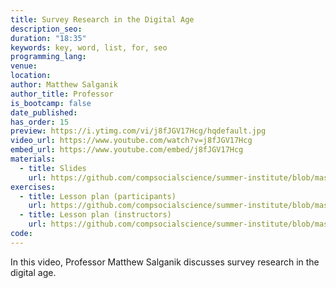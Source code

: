 ```yaml
---
title: Survey Research in the Digital Age
description_seo:
duration: "18:35"
keywords: key, word, list, for, seo
programming_lang:
venue:
location:
author: Matthew Salganik
author_title: Professor
is_bootcamp: false
date_published:
has_order: 15
preview: https://i.ytimg.com/vi/j8fJGV17Hcg/hqdefault.jpg
video_url: https://www.youtube.com/watch?v=j8fJGV17Hcg
embed_url: https://www.youtube.com/embed/j8fJGV17Hcg
materials:
  - title: Slides
    url: https://github.com/compsocialscience/summer-institute/blob/master/2020/materials/day4-surveys/01-survey-research-digital-age.pdf
exercises:
  - title: Lesson plan (participants)
    url: https://github.com/compsocialscience/summer-institute/blob/master/2021/materials/day4-surveys/activity/lesson_plan_survey_participants.md
  - title: Lesson plan (instructors)
    url: https://github.com/compsocialscience/summer-institute/blob/master/2021/materials/day4-surveys/activity/lesson_plan_survey_instructor.md
code:
---
```


In this video, Professor Matthew Salganik discusses survey research in the digital age.
